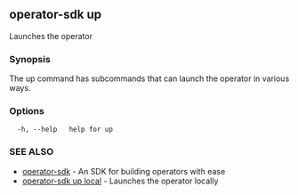 ## operator-sdk up

Launches the operator

### Synopsis

The up command has subcommands that can launch the operator in various ways.


### Options

```
  -h, --help   help for up
```

### SEE ALSO

* [operator-sdk](operator-sdk.md)	 - An SDK for building operators with ease
* [operator-sdk up local](operator-sdk_up_local.md)	 - Launches the operator locally

